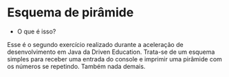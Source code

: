 # Esquema de pirâmide

- O que é isso?

Esse é o segundo exercício realizado durante a aceleração de desenvolvimento em Java da Driven Education.
Trata-se de um esquema simples para receber uma entrada do console e imprimir uma pirâmide com os números se repetindo.
Também nada demais.
